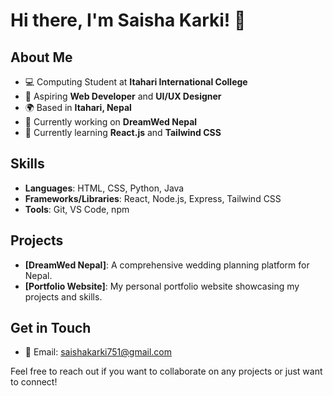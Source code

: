 # Hi there, I'm Saisha Karki! 👋

## About Me
- 💻 Computing Student at **Itahari International College**
- 🌟 Aspiring **Web Developer** and **UI/UX Designer**
- 🌍 Based in **Itahari, Nepal**
- 🎨 Currently working on **DreamWed Nepal**
- 🚀 Currently learning **React.js** and **Tailwind CSS**

## Skills
- **Languages**: HTML, CSS, Python, Java
- **Frameworks/Libraries**: React, Node.js, Express, Tailwind CSS
- **Tools**: Git, VS Code, npm

## Projects
- **[DreamWed Nepal]**: A comprehensive wedding planning platform for Nepal.
- **[Portfolio Website]**: My personal portfolio website showcasing my projects and skills.


## Get in Touch
- 📧 Email: [saishakarki751@gmail.com](mailto:saishakarki751@gmail.com)

Feel free to reach out if you want to collaborate on any projects or just want to connect!
